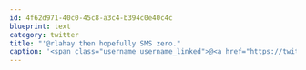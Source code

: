 ```yaml
---
id: 4f62d971-40c0-45c8-a3c4-b394c0e40c4c
blueprint: text
category: twitter
title: "'@rlahay then hopefully SMS zero."
caption: '<span class="username username_linked">@<a href="https://twitter.com/rlahay" title="Ryan Lahay">rlahay</a></span> then hopefully SMS zero.'
---
```

